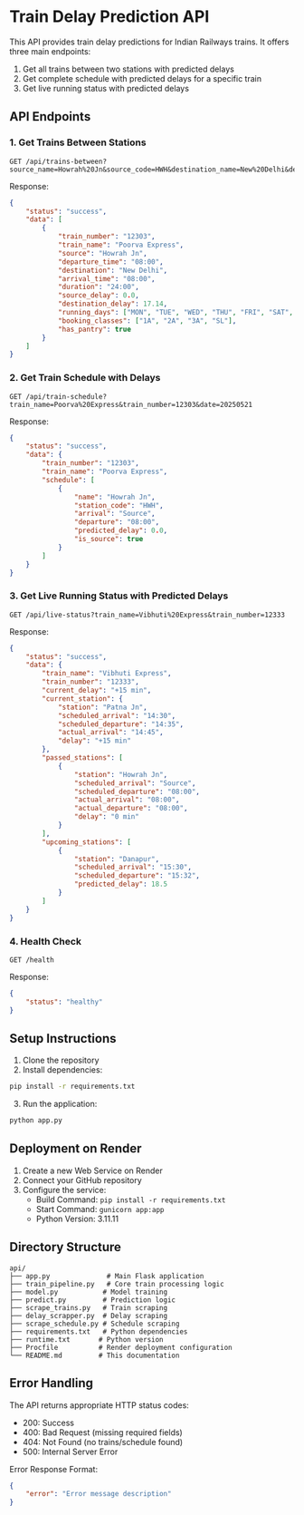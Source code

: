 # Train Delay Prediction API

This API provides train delay predictions for Indian Railways trains. It offers three main endpoints:
1. Get all trains between two stations with predicted delays
2. Get complete schedule with predicted delays for a specific train
3. Get live running status with predicted delays

## API Endpoints

### 1. Get Trains Between Stations
```http
GET /api/trains-between?source_name=Howrah%20Jn&source_code=HWH&destination_name=New%20Delhi&destination_code=NDLS&date=20250521
```

Response:
```json
{
    "status": "success",
    "data": [
        {
            "train_number": "12303",
            "train_name": "Poorva Express",
            "source": "Howrah Jn",
            "departure_time": "08:00",
            "destination": "New Delhi",
            "arrival_time": "08:00",
            "duration": "24:00",
            "source_delay": 0.0,
            "destination_delay": 17.14,
            "running_days": ["MON", "TUE", "WED", "THU", "FRI", "SAT", "SUN"],
            "booking_classes": ["1A", "2A", "3A", "SL"],
            "has_pantry": true
        }
    ]
}
```

### 2. Get Train Schedule with Delays
```http
GET /api/train-schedule?train_name=Poorva%20Express&train_number=12303&date=20250521
```

Response:
```json
{
    "status": "success",
    "data": {
        "train_number": "12303",
        "train_name": "Poorva Express",
        "schedule": [
            {
                "name": "Howrah Jn",
                "station_code": "HWH",
                "arrival": "Source",
                "departure": "08:00",
                "predicted_delay": 0.0,
                "is_source": true
            }
        ]
    }
}
```

### 3. Get Live Running Status with Predicted Delays
```http
GET /api/live-status?train_name=Vibhuti%20Express&train_number=12333
```

Response:
```json
{
    "status": "success",
    "data": {
        "train_name": "Vibhuti Express",
        "train_number": "12333",
        "current_delay": "+15 min",
        "current_station": {
            "station": "Patna Jn",
            "scheduled_arrival": "14:30",
            "scheduled_departure": "14:35",
            "actual_arrival": "14:45",
            "delay": "+15 min"
        },
        "passed_stations": [
            {
                "station": "Howrah Jn",
                "scheduled_arrival": "Source",
                "scheduled_departure": "08:00",
                "actual_arrival": "08:00",
                "actual_departure": "08:00",
                "delay": "0 min"
            }
        ],
        "upcoming_stations": [
            {
                "station": "Danapur",
                "scheduled_arrival": "15:30",
                "scheduled_departure": "15:32",
                "predicted_delay": 18.5
            }
        ]
    }
}
```

### 4. Health Check
```http
GET /health
```

Response:
```json
{
    "status": "healthy"
}
```

## Setup Instructions

1. Clone the repository
2. Install dependencies:
```bash
pip install -r requirements.txt
```

3. Run the application:
```bash
python app.py
```

## Deployment on Render

1. Create a new Web Service on Render
2. Connect your GitHub repository
3. Configure the service:
   - Build Command: `pip install -r requirements.txt`
   - Start Command: `gunicorn app:app`
   - Python Version: 3.11.11

## Directory Structure
```
api/
├── app.py              # Main Flask application
├── train_pipeline.py   # Core train processing logic
├── model.py           # Model training
├── predict.py         # Prediction logic
├── scrape_trains.py   # Train scraping
├── delay_scrapper.py  # Delay scraping
├── scrape_schedule.py # Schedule scraping
├── requirements.txt   # Python dependencies
├── runtime.txt       # Python version
├── Procfile          # Render deployment configuration
└── README.md         # This documentation
```

## Error Handling

The API returns appropriate HTTP status codes:
- 200: Success
- 400: Bad Request (missing required fields)
- 404: Not Found (no trains/schedule found)
- 500: Internal Server Error

Error Response Format:
```json
{
    "error": "Error message description"
}
``` 